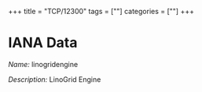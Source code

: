 +++
title = "TCP/12300"
tags = [""]
categories = [""]
+++

# IANA Data

_Name:_ linogridengine

_Description:_ LinoGrid Engine

